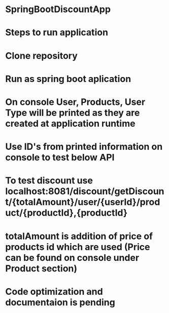 # SpringBootDiscountApp
# Steps to run application
# Clone repository
# Run as spring boot aplication
# On console User, Products, User Type will be printed as they are created at application runtime
# Use ID's from printed information on console to test below API
# To test discount use localhost:8081/discount/getDiscount/{totalAmount}/user/{userId}/product/{productId},{productId}
# totalAmount is addition of price of products id which are used (Price can be found on console under Product section)
# Code optimization and documentaion is pending
